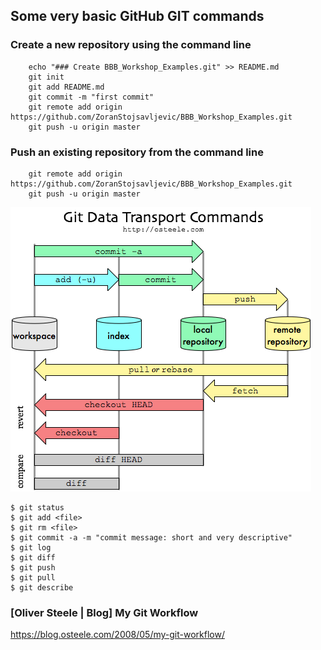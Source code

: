 ## Some very basic GitHub GIT commands

### Create a new repository using the command line
```
	echo "### Create BBB_Workshop_Examples.git" >> README.md
	git init
	git add README.md
	git commit -m "first commit"
	git remote add origin https://github.com/ZoranStojsavljevic/BBB_Workshop_Examples.git
	git push -u origin master
```
### Push an existing repository from the command line
```
	git remote add origin https://github.com/ZoranStojsavljevic/BBB_Workshop_Examples.git
	git push -u origin master
```
![](../Images/git-transport.png)

	$ git status
	$ git add <file>
	$ git rm <file>
	$ git commit -a -m "commit message: short and very descriptive"
	$ git log
	$ git diff
	$ git push
	$ git pull
	$ git describe

### [Oliver Steele | Blog] My Git Workflow
https://blog.osteele.com/2008/05/my-git-workflow/
